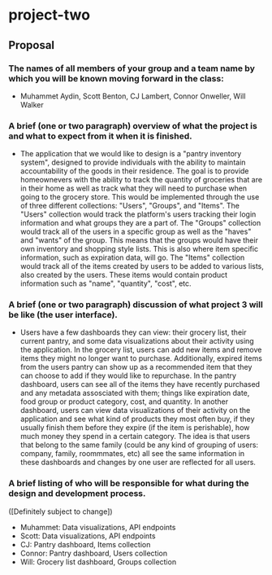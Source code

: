 # project-two

## Proposal

### The names of all members of your group and a team name by which you will be known moving forward in the class:

-  Muhammet Aydin, Scott Benton, CJ Lambert, Connor Onweller, Will Walker

### A brief (one or two paragraph) overview of what the project is and what to expect from it when it is finished.

-  The application that we would like to design is a "pantry inventory system", designed to provide individuals with the ability to maintain accountability of the goods in their residence.  The goal is to provide homeownevers with the ability to track the quantity of groceries that are in their home as well as track what they will need to purchase when going to the grocery store.  This would be implemented through the use of three different collections: "Users", "Groups", and "Items".  The "Users" collection would track the platform's users tracking their login information and what groups they are a part of.  The "Groups" collection would track all of the users in a specific group as well as the "haves" and "wants" of the group.  This means that the groups would have their own inventory and shopping style lists.  This is also where item specific information, such as expiration data, will go.  The "Items" collection would track all of the items created by users to be added to various lists, also created by the users.  These items would contain product information such as "name", "quantity", "cost", etc.

### A brief (one or two paragraph) discussion of what project 3 will be like (the user interface).

-  Users have a few dashboards they can view: their grocery list, their current pantry, and some data visualizations about their activity using the application. In the grocery list, users can add new items and remove items they might no longer want to purchase. Additionally, expired items from the users pantry can show up as a recommended item that they can choose to add if they would like to repurchase. In the pantry dashboard, users can see all of the items they have recently purchased and any metadata assosciated with them; things like expiration date, food group or product category, cost, and quantity. In another dashboard, users can view data visualizations of their activity on the application and see what kind of products they most often buy, if they usually finish them before they expire (if the item is perishable), how much money they spend in a certain category. The idea is that users that belong to the same family (could be any kind of grouping of users: company, family, roommmates, etc) all see the same information in these dashboards and changes by one user are reflected for all users. 

### A brief listing of who will be responsible for what during the design and development process. 

([Definitely subject to change])

-  Muhammet: Data visualizations, API endpoints
-  Scott: Data visualizations, API endpoints
-  CJ: Pantry dashboard, Items collection
-  Connor: Pantry dashboard, Users collection
-  Will: Grocery list dashboard, Groups collection
